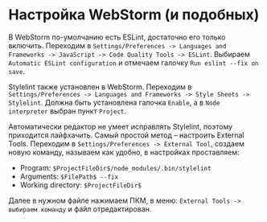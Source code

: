 # Настройка WebStorm (и подобных)

В WebStorm по-умолчанию есть ESLint, достаточно его только включить. Переходим в `Settings/Preferences -> Languages and Frameworks -> JavaScript -> Code Quality Tools -> ESLint`. Выбираем `Automatic ESLint configuration` и отмечаем галочку `Run eslint --fix on save`.

Stylelint также установлен в WebStorm. Переходим в `Settings/Preferences -> Languages and Frameworks -> Style Sheets -> Stylelint`. Должна быть установлена галочка `Enable`, а в `Node interpreter` выбран пункт `Project`.

Автоматически редактор не умеет исправлять Stylelint, поэтому приходится лайфхачить. Самый простой метод – настроить External Tools. Переходим в `Settings/Preferences -> External Tool`, создаем новую команду, называем как удобно, в настройках проставляем:

- Program: `$ProjectFileDir$/node_modules/.bin/stylelint`
- Arguments: `$FilePath$ --fix`
- Working directory: `$ProjectFileDir$`

Далее в нужном файле нажимаем ПКМ, в меню: `External Tools -> выбираем команду` и файл отредактирован.
